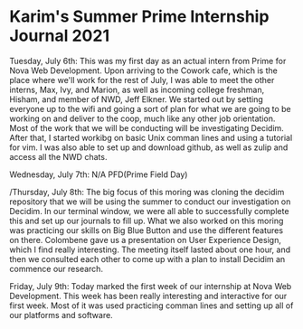 
# Karim's Summer Prime Internship Journal 2021
Tuesday, July 6th: This was my first day as an actual intern from Prime for Nova Web Development. Upon arriving to the Cowork cafe, which is the place where we'll work for the rest of July, I was able to meet the other interns, Max, Ivy, and Marion, as well as incoming college freshman, Hisham, and member of NWD, Jeff Elkner. We started out by setting everyone up to the wifi and going a sort of plan for what we are going to be working on and deliver to the coop, much like any other job orientation. Most of the work that we will be conducting will be investigating Decidim. After that, I started workibg on basic Unix comman lines and using a tutorial for vim. I was also able to set up and download github, as well as zulip and access all the NWD chats.

Wednesday, July 7th: N/A PFD(Prime Field Day)

/Thursday, July 8th: The big focus of this moring was cloning the decidim repository that we will be using the summer to conduct our investigation on Decidim. In our terminal window, we were all able to successfully complete this and set up our journals to fill up. What we also worked on this moring was practicing our skills on Big Blue Button and use the different features on there. Colombene gave us a presentation on User Experience Design, which I find really interesting. The meeting itself lasted about one hour, and then we consulted each other to come up with a plan to install Decidim an commence our research.

Friday, July 9th: Today marked the first week of our internship at Nova Web Development. This week has been really interesting and interactive for our first week. Most of it was used practicing comman lines and setting up all of our platforms and software. 
